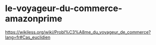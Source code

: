 # le-voyageur-du-commerce-amazonprime

https://wikiless.org/wiki/Probl%C3%A8me_du_voyageur_de_commerce?lang=fr#Cas_euclidien